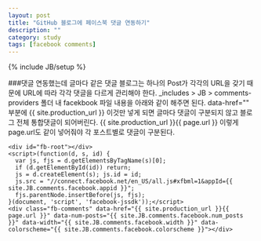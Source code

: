 ```yaml
---
layout: post
title: "GitHub 블로그에 페이스북 댓글 연동하기"
description: ""
category: study
tags: [facebook comments]
---
```

{% include JB/setup %}

###댓글 연동했는데 글마다 같은 댓글
블로그는 하나의 Post가 각각의 URL을 갖기 때문에 URL에 따라 각각 댓글을 다르게 관리해야 한다.
_includes > JB > comments-providers 폴더 내 facekbook 파일 내용을 아래와 같이 해주면 된다.
data-href="" 부분에 {{ site.production_url }} 이것만 넣게 되면 글마다 댓글이 구분되지 않고 블로그 전체 통합댓글이 되어버린다.
{{ site.production_url }}{{ page.url }} 이렇게 page.url도 같이 넣어줘야 각 포스트별로 댓글이 구분된다.

~~~
<div id="fb-root"></div>
<script>(function(d, s, id) {
  var js, fjs = d.getElementsByTagName(s)[0];
  if (d.getElementById(id)) return;
  js = d.createElement(s); js.id = id;
  js.src = "//connect.facebook.net/en_US/all.js#xfbml=1&appId={{ site.JB.comments.facebook.appid }}";
  fjs.parentNode.insertBefore(js, fjs);
}(document, 'script', 'facebook-jssdk'));</script>
<div class="fb-comments" data-href="{{ site.production_url }}{{ page.url }}" data-num-posts="{{ site.JB.comments.facebook.num_posts }}" data-width="{{ site.JB.comments.facebook.width }}" data-colorscheme="{{ site.JB.comments.facebook.colorscheme }}"></div>
~~~